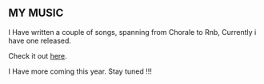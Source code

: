 ## MY MUSIC

I Have written a couple of songs, spanning from Chorale to Rnb, Currently i have one released. 

Check it out [here](https://open.spotify.com/artist/7pV1auXcg0VRv0Wq3x0OVz?si=b-ZVVSgdTr6rOrw3lO3zeQ&utm_source=copy-link). 

I Have more coming this year. Stay tuned !!!  

